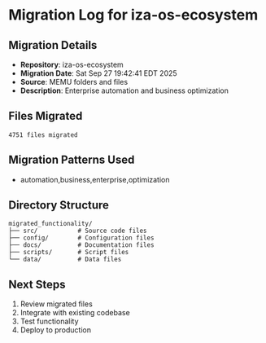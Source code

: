# Migration Log for iza-os-ecosystem

## Migration Details
- **Repository**: iza-os-ecosystem
- **Migration Date**: Sat Sep 27 19:42:41 EDT 2025
- **Source**: MEMU folders and files
- **Description**: Enterprise automation and business optimization

## Files Migrated
    4751 files migrated

## Migration Patterns Used
- automation,business,enterprise,optimization

## Directory Structure
```
migrated_functionality/
├── src/           # Source code files
├── config/        # Configuration files
├── docs/          # Documentation files
├── scripts/       # Script files
└── data/          # Data files
```

## Next Steps
1. Review migrated files
2. Integrate with existing codebase
3. Test functionality
4. Deploy to production

